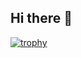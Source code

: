 ## Hi there 👋

[![trophy](https://github-profile-trophy.vercel.app/?username=mohammad-esmaeilpour&theme=discord)](https://github.com/ryo-ma/github-profile-trophy)
